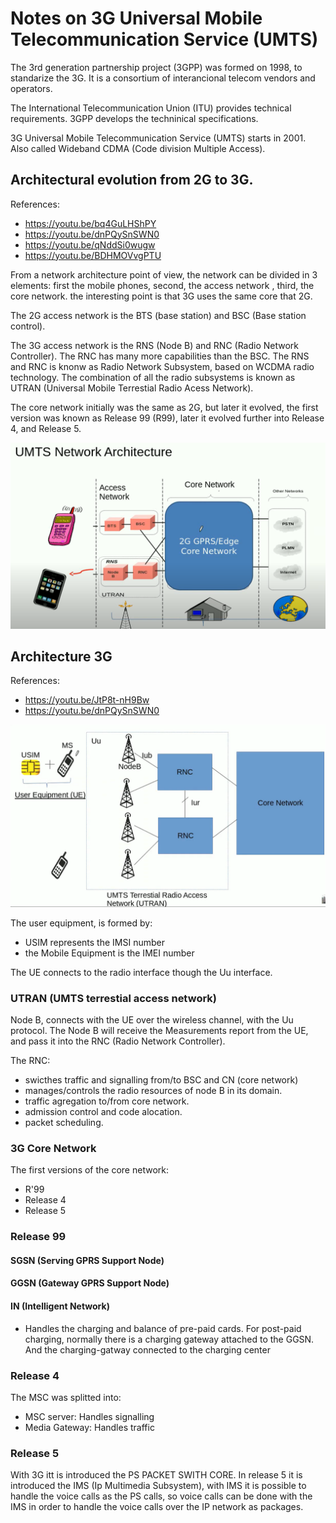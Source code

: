 # Notes on 3G Universal Mobile Telecommunication Service  (UMTS)


The 3rd generation partnership project (3GPP) was formed on 1998, to standarize the 3G. It is a consortium of interancional telecom vendors and operators. 

The International Telecommunication Union (ITU) provides technical requirements. 3GPP develops the techninical specifications. 

3G Universal Mobile Telecommunication Service (UMTS) starts in 2001. Also called Wideband CDMA (Code division Multiple Access). 

## Architectural evolution from 2G to 3G. 

References:
 - https://youtu.be/bq4GuLHShPY
 - https://youtu.be/dnPQySnSWN0
 - https://youtu.be/qNddSi0wugw
 - https://youtu.be/BDHMOVvgPTU

From a network architecture point of view, the network can be divided in 3 elements: first the mobile phones, second, the access network , third, the core network. 
the interesting point is that 3G uses the same core that 2G. 

The 2G access network is the BTS (base station) and BSC (Base station control).

The 3G access network is the RNS (Node B) and RNC (Radio Network Controller). The RNC has many more capabilities than the BSC. The RNS and RNC is knonw as Radio Network Subsystem, based on WCDMA radio technology. The combination of all the radio subsystems is known as UTRAN (Universal Mobile Terrestial Radio Acess Network). 

The core network initially was the same as 2G, but later it evolved, the first version was known as Release 99 (R99), later it evolved further into Release 4, and Release 5. 

![2g_to_3g_architecture](https://github.com/sergiocollado/potpourri/blob/master/Notes_on_protocols/Images_mobile_communication/UMTS_architecture_2g_to_3g.PNG)


## Architecture 3G

References:
 - https://youtu.be/JtP8t-nH9Bw
 - https://youtu.be/dnPQySnSWN0

![3g_architecture](https://github.com/sergiocollado/potpourri/blob/master/Notes_on_protocols/Images_mobile_communication/3G_UMTS_architecture.PNG)

The user equipment, is formed by: 
 - USIM represents the IMSI number
 - the Mobile Equipment is the IMEI number

The UE connects to the radio interface though the Uu interface. 

### UTRAN (UMTS terrestial access network)

Node B, connects with the UE over the wireless channel, with the Uu protocol. The Node B will receive the Measurements report from the UE, and pass it into the RNC (Radio Network Controller). 

The RNC: 
 - swicthes traffic and signalling from/to BSC and CN (core network)
 - manages/controls the radio resources of node B in its domain.
 - traffic agregation to/from core network.
 - admission control and code alocation.
 - packet scheduling.

### 3G Core Network

The first versions of the core network: 
 - R'99
 - Release 4
 - Release 5

### Release 99

#### SGSN (Serving GPRS Support Node)

#### GGSN (Gateway GPRS Support Node)

#### IN (Intelligent Network)
 - Handles the charging and balance of pre-paid cards. For post-paid charging, normally there is a charging gateway attached to the GGSN. And the charging-gatway connected to the charging center


### Release 4

The MSC was splitted into: 
 - MSC server: Handles signalling
 - Media Gateway: Handles traffic

### Release 5

With 3G itt is introduced the PS PACKET SWITH CORE. In release 5 it is introduced the IMS (Ip Multimedia Subsystem), with IMS it is possible to handle the voice calls as the PS calls, so voice calls can be done with the IMS in order to handle the voice calls over the IP network as packages. 






